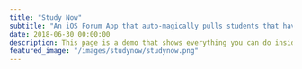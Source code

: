 ```yaml
---
title: "Study Now"
subtitle: "An iOS Forum App that auto-magically pulls students that have the same classes together."
date: 2018-06-30 00:00:00
description: This page is a demo that shows everything you can do inside portfolio and blog posts.
featured_image: "/images/studynow/studynow.png"
---
```


